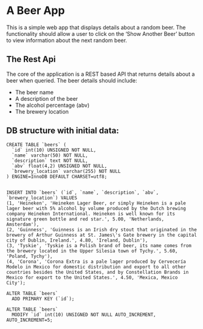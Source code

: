 # A Beer App

This is a simple web app that displays details about a random beer.
The functionality should allow a user to click on the ‘Show Another Beer’ button to view information about the next random beer.

## The Rest Api

The core of the application is a REST based API that returns details about a beer when
queried. The beer details should include:
* The beer name
* A description of the beer
* The alcohol percentage (abv)
* The brewery location

## DB structure with initial data:

```
CREATE TABLE `beers` (
  `id` int(10) UNSIGNED NOT NULL,
  `name` varchar(50) NOT NULL,
  `description` text NOT NULL,
  `abv` float(4,2) UNSIGNED NOT NULL,
  `brewery_location` varchar(255) NOT NULL
) ENGINE=InnoDB DEFAULT CHARSET=utf8;


INSERT INTO `beers` (`id`, `name`, `description`, `abv`, `brewery_location`) VALUES
(1, 'Heineken', 'Heineken Lager Beer, or simply Heineken is a pale lager beer with 5% alcohol by volume produced by the Dutch brewing company Heineken International. Heineken is well known for its signature green bottle and red star.', 5.00, 'Netherlands, Amsterdam'),
(2, 'Guinness', 'Guinness is an Irish dry stout that originated in the brewery of Arthur Guinness at St. James\'s Gate brewery in the capital city of Dublin, Ireland.', 4.80, 'Ireland, Dublin'),
(3, 'Tyskie', 'Tyskie is a Polish brand of beer, its name comes from the brewery located in the Upper Silesia town of Tychy.', 5.60, 'Poland, Tychy'),
(4, 'Corona', 'Corona Extra is a pale lager produced by Cervecería Modelo in Mexico for domestic distribution and export to all other countries besides the United States, and by Constellation Brands in Mexico for export to the United States.', 4.50, 'Mexica, Mexico City');

ALTER TABLE `beers`
  ADD PRIMARY KEY (`id`);
  
ALTER TABLE `beers`
  MODIFY `id` int(10) UNSIGNED NOT NULL AUTO_INCREMENT, AUTO_INCREMENT=5;

```

